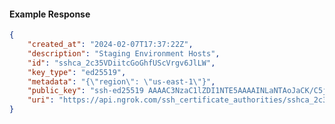 <!-- Code generated for API Clients. DO NOT EDIT. -->

#### Example Response

```json
{
	"created_at": "2024-02-07T17:37:22Z",
	"description": "Staging Environment Hosts",
	"id": "sshca_2c35VDiitcGoGhfUScVrgv6JlLW",
	"key_type": "ed25519",
	"metadata": "{\"region\": \"us-east-1\"}",
	"public_key": "ssh-ed25519 AAAAC3NzaC1lZDI1NTE5AAAAINLaNTAoJaCK/C5jRE2g2c4I6WMKtvFzEGSKEpq4g26J",
	"uri": "https://api.ngrok.com/ssh_certificate_authorities/sshca_2c35VDiitcGoGhfUScVrgv6JlLW"
}
```
